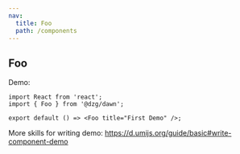 ```yaml
---
nav:
  title: Foo
  path: /components
---
```


## Foo

Demo:

```tsx
import React from 'react';
import { Foo } from '@dzg/dawn';

export default () => <Foo title="First Demo" />;
```

More skills for writing demo: https://d.umijs.org/guide/basic#write-component-demo
